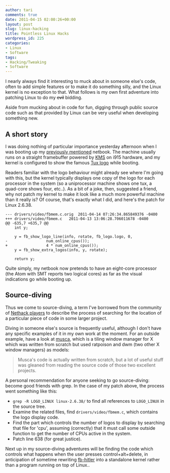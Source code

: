 ```yaml
---
author: tari
comments: true
date: 2011-04-15 02:00:26+00:00
layout: post
slug: linux-hacking
title: Pointless Linux Hacks
wordpress_id: 225
categories:
- Linux
- Software
tags:
- Hacking/Tweaking
- Software
---
```


I nearly always find it interesting to muck about in someone else's code, often
to add simple features or to make it do something silly, and the Linux kernel is
no exception to that. What follows is my own first adventure into patching Linux
to do my <del>evil</del> bidding.

Aside from mucking about in code for fun, digging through public source code
such as that provided by Linux can be very useful when developing something new.

## A short story

I was doing nothing of particular importance yesterday afternoon when I was
booting up my [previously mentioned](/2011/btrfs.html)
netbook. The machine usually runs on a straight framebuffer powered by
[KMS](https://wiki.archlinux.org/index.php/Kernel_Mode_Setting) on i915
hardware, and my kernel is configured to show the famous [Tux
logo](http://www.sjbaker.org/wiki/index.php?title=The_History_of_Tux_the_Linux_Penguin)
while booting.

Readers familiar with the logo behaviour might already see where I'm going with
this, but the kernel typically displays one copy of the logo for each processor
in the system (so a uniprocessor machine shows one tux, a quad-core shows four,
etc..). As a bit of a joke, then, suggested a friend, why not patch my kernel to
make it look like a much more powerful machine than it really is? Of course,
that's exactly what I did, and here's the patch for Linux 2.6.38.

```
--- drivers/video/fbmem.c.orig	2011-04-14 07:26:34.865849376 -0400
+++ drivers/video/fbmem.c	2011-04-13 13:06:28.706011678 -0400
@@ -635,7 +635,7 @@
 	int y;

 	y = fb_show_logo_line(info, rotate, fb_logo.logo, 0,
-			      num_online_cpus());
+			      4 * num_online_cpus());
 	y = fb_show_extra_logos(info, y, rotate);

 	return y;
```

Quite simply, my netbook now pretends to have an eight-core processor (the Atom
with SMT reports two logical cores) as far as the visual indications go while
booting up.

## Source-diving

Thus we come to source-diving, a term I've borrowed from the community of
[Nethack players](http://nethack.wikia.com/wiki/Source_diving) to describe the
process of searching for the location of a particular piece of code in some
larger project.

Diving in someone else's source is frequently useful, although I don't have any
specific examples of it in my own work at the moment. For an outside example,
have a look at
[musca](http://web.archive.org/web/20140909014359/http://aerosuidae.net/musca.html),
which is a tiling window manager for X which was written from scratch but used
ratpoison and dwm (two other X window managers) as models:

> Musca's code is actually written from scratch, but a lot of useful stuff was
> gleaned from reading the source code of those two excellent projects.

A personal recommendation for anyone seeking to go source-diving: become good
friends with grep. In the case of my patch above, the process went something
like this:

  * `grep -R LOGO_LINUX linux-2.6.38/` to find all references to `LOGO_LINUX` in
    the source tree.
  * Examine the related files, find `drivers/video/fbmem.c`, which contains the
    logo display code.
  * Find the part which controls the number of logos to display by searching
    that file for 'cpu', assuming (correctly) that it must call some outside
function to get the number of CPUs active in the system.
  * Patch line 638 (for great justice).

Next up in my source-diving adventures will be finding the code which controls
what happens when the user presses control+alt+delete, in anticipation of
sometime rewriting [fb-hitler](/projects/fb-hitler.html) into
a standalone kernel rather than a program running on top of Linux..
